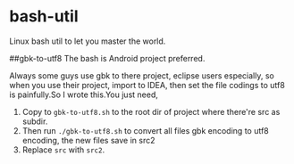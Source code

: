 bash-util
=========

Linux bash util to let you master the world.

##gbk-to-utf8
The bash is Android project preferred.

Always some guys use gbk to there project, eclipse users especially, so when you use their project, import to IDEA, then set the file codings to utf8 is painfully.So I wrote this.You just need,

1. Copy to `gbk-to-utf8.sh` to the root dir of project where there're src as subdir.
2. Then run `./gbk-to-utf8.sh` to convert all files gbk encoding to utf8 encoding, the new files save in src2
3. Replace `src` with `src2`.
